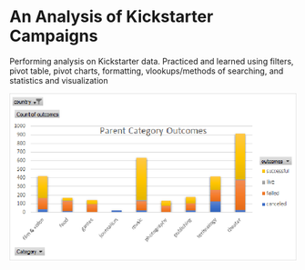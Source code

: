 # An Analysis of Kickstarter Campaigns
Performing analysis on Kickstarter data. Practiced and learned using filters, pivot table, pivot charts, formatting, vlookups/methods of searching, and statistics and visualization

![Box and Whisker- GB musical](https://github.com/louise-hsu/kickstarter-analysis/blob/master/Parent%20Category%20Outcome%20-%20filtered%20US.png)

